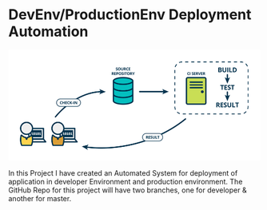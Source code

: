 # DevEnv/ProductionEnv Deployment Automation

![](images/CI:CD.png)

In this Project I have created an Automated System for deployment of application in developer Environment and production environment. The GitHub Repo for this project will have two branches, one for developer & another for master.
